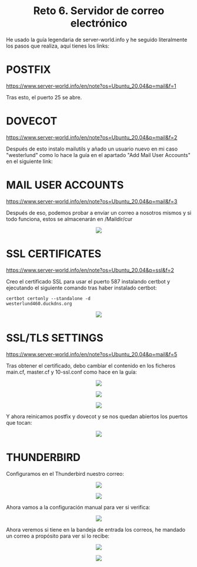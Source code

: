 # <center>Reto 6. Servidor de correo electrónico</center>

<p>He usado la guía legendaria de server-world.info y he seguido literalmente los pasos que realiza, aquí tienes los links:</p>

# POSTFIX
https://www.server-world.info/en/note?os=Ubuntu_20.04&p=mail&f=1

<p>Tras esto, el puerto 25 se abre.</p>

# DOVECOT
https://www.server-world.info/en/note?os=Ubuntu_20.04&p=mail&f=2

<p>Después de esto instalo mailutils y añado un usuario nuevo en mi caso "westerlund" como lo hace la guía en el apartado "Add Mail User Accounts" en el siguiente link:</p>

# MAIL USER ACCOUNTS

https://www.server-world.info/en/note?os=Ubuntu_20.04&p=mail&f=3

<p>Después de eso, podemos probar a enviar un correo a nosotros mismos y si todo funciona, estos se almacenarán en /Maildir/cur</p>

<p align="center"> <img src="./purebee.png"></p>

# SSL CERTIFICATES

https://www.server-world.info/en/note?os=Ubuntu_20.04&p=ssl&f=2

<p>Creo el certificado SSL para usar el puerto 587 instalando certbot y ejecutando el siguiente comando tras haber instalado certbot:</p>

<code>certbot certonly --standalone -d westerlund460.duckdns.org</code>

<p align="center"> <img src="./buenisima2.png"></p>

# SSL/TLS SETTINGS

https://www.server-world.info/en/note?os=Ubuntu_20.04&p=mail&f=5

<p>Tras obtener el certificado, debo cambiar el contenido en los ficheros main.cf, master.cf y 10-ssl.conf como hace en la guía:</p>

<p align="center"> <img src="./maincf.png"></p>
<p align="center"> <img src="./mastercf.png"></p>
<p align="center"> <img src="./ssl.png"></p>

<p>Y ahora reinicamos postfix y dovecot y se nos quedan abiertos los puertos que tocan:</p>

<p align="center"> <img src="./puertos.png"></p>

# THUNDERBIRD

<p>Configuramos en el Thunderbird nuestro correo:</p>

<p align="center"> <img src="./buena5.png"></p>
<p align="center"> <img src="./buena6.png"></p>

<p>Ahora vamos a la configuración manual para ver si verifica:</p>

<p align="center"> <img src="./si.png"></p>

<p>Ahora veremos si tiene en la bandeja de entrada los correos, he mandado un correo a propósito para ver si lo recibe:</p>

<p align="center"> <img src="./test.png"></p>
<p align="center"> <img src="./test2.png"></p>